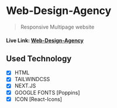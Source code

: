 # Web-Design-Agency

> Responsive Multipage website

#### Live Link: [Web-Design-Agency](https://webdesign-agency.vercel.app/)

## Used Technology

- [x] HTML
- [x] TAILWINDCSS
- [x] NEXT.JS
- [x] GOOGLE FONTS [Poppins]
- [x] ICON [React-Icons]
